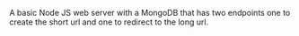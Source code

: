 A basic Node JS web server with a MongoDB that has two endpoints one to create the short url and one to redirect to the long url.
